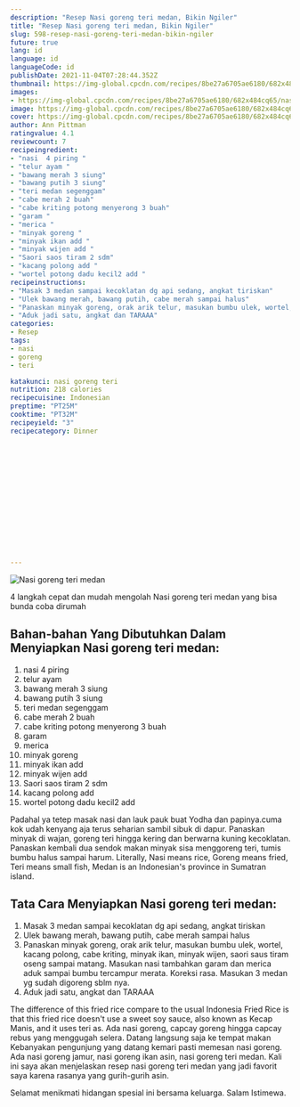```yaml
---
description: "Resep Nasi goreng teri medan, Bikin Ngiler"
title: "Resep Nasi goreng teri medan, Bikin Ngiler"
slug: 598-resep-nasi-goreng-teri-medan-bikin-ngiler
future: true
lang: id
language: id
languageCode: id
publishDate: 2021-11-04T07:28:44.352Z 
thumbnail: https://img-global.cpcdn.com/recipes/8be27a6705ae6180/682x484cq65/nasi-goreng-teri-medan-foto-resep-utama.webp
images:
- https://img-global.cpcdn.com/recipes/8be27a6705ae6180/682x484cq65/nasi-goreng-teri-medan-foto-resep-utama.webp
image: https://img-global.cpcdn.com/recipes/8be27a6705ae6180/682x484cq65/nasi-goreng-teri-medan-foto-resep-utama.webp
cover: https://img-global.cpcdn.com/recipes/8be27a6705ae6180/682x484cq65/nasi-goreng-teri-medan-foto-resep-utama.webp
author: Ann Pittman
ratingvalue: 4.1
reviewcount: 7
recipeingredient:
- "nasi  4 piring "
- "telur ayam "
- "bawang merah 3 siung"
- "bawang putih 3 siung"
- "teri medan segenggam"
- "cabe merah 2 buah"
- "cabe kriting potong menyerong 3 buah"
- "garam "
- "merica "
- "minyak goreng "
- "minyak ikan add "
- "minyak wijen add "
- "Saori saos tiram 2 sdm"
- "kacang polong add "
- "wortel potong dadu kecil2 add "
recipeinstructions:
- "Masak 3 medan sampai kecoklatan dg api sedang, angkat tiriskan"
- "Ulek bawang merah, bawang putih, cabe merah sampai halus"
- "Panaskan minyak goreng, orak arik telur, masukan bumbu ulek, wortel, kacang polong, cabe kriting, minyak ikan, minyak wijen, saori saus tiram oseng sampai matang. Masukan nasi tambahkan garam dan merica aduk sampai bumbu tercampur merata. Koreksi rasa. Masukan 3 medan yg sudah digoreng sblm nya."
- "Aduk jadi satu, angkat dan TARAAA"
categories:
- Resep
tags:
- nasi
- goreng
- teri

katakunci: nasi goreng teri 
nutrition: 218 calories
recipecuisine: Indonesian
preptime: "PT25M"
cooktime: "PT32M"
recipeyield: "3"
recipecategory: Dinner


     
    
    
    
    
    
    
    
    
    
    
      
    
---
```



![Nasi goreng teri medan](https://img-global.cpcdn.com/recipes/8be27a6705ae6180/682x484cq65/nasi-goreng-teri-medan-foto-resep-utama.webp)

4 langkah cepat dan mudah mengolah  Nasi goreng teri medan yang bisa bunda coba dirumah

<!--inarticleads1-->

## Bahan-bahan Yang Dibutuhkan Dalam Menyiapkan Nasi goreng teri medan:

1. nasi  4 piring 
1. telur ayam 
1. bawang merah 3 siung
1. bawang putih 3 siung
1. teri medan segenggam
1. cabe merah 2 buah
1. cabe kriting potong menyerong 3 buah
1. garam 
1. merica 
1. minyak goreng 
1. minyak ikan add 
1. minyak wijen add 
1. Saori saos tiram 2 sdm
1. kacang polong add 
1. wortel potong dadu kecil2 add 

Padahal ya tetep masak nasi dan lauk pauk buat Yodha dan papinya.cuma kok udah kenyang aja terus seharian sambil sibuk di dapur. Panaskan minyak di wajan, goreng teri hingga kering dan berwarna kuning kecoklatan. Panaskan kembali dua sendok makan minyak sisa menggoreng teri, tumis bumbu halus sampai harum. Literally, Nasi means rice, Goreng means fried, Teri means small fish, Medan is an Indonesian&#39;s province in Sumatran island. 

<!--inarticleads2-->

## Tata Cara Menyiapkan Nasi goreng teri medan:

1. Masak 3 medan sampai kecoklatan dg api sedang, angkat tiriskan
1. Ulek bawang merah, bawang putih, cabe merah sampai halus
1. Panaskan minyak goreng, orak arik telur, masukan bumbu ulek, wortel, kacang polong, cabe kriting, minyak ikan, minyak wijen, saori saus tiram oseng sampai matang. Masukan nasi tambahkan garam dan merica aduk sampai bumbu tercampur merata. Koreksi rasa. Masukan 3 medan yg sudah digoreng sblm nya.
1. Aduk jadi satu, angkat dan TARAAA


The difference of this fried rice compare to the usual Indonesia Fried Rice is that this fried rice doesn&#39;t use a sweet soy sauce, also known as Kecap Manis, and it uses teri as. Ada nasi goreng, capcay goreng hingga capcay rebus yang menggugah selera. Datang langsung saja ke tempat makan Kebanyakan pengunjung yang datang kemari pasti memesan nasi goreng. Ada nasi goreng jamur, nasi goreng ikan asin, nasi goreng teri medan. Kali ini saya akan menjelaskan resep nasi goreng teri medan yang jadi favorit saya karena rasanya yang gurih-gurih asin. 

Selamat menikmati hidangan spesial ini bersama keluarga. Salam Istimewa.
